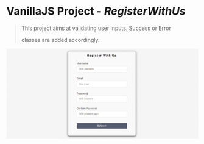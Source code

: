 # VanillaJS Project - *RegisterWithUs*

> This project aims at validating user inputs. Success or Error
>  
> classes are added accordingly.

<img src="images/final.png">
